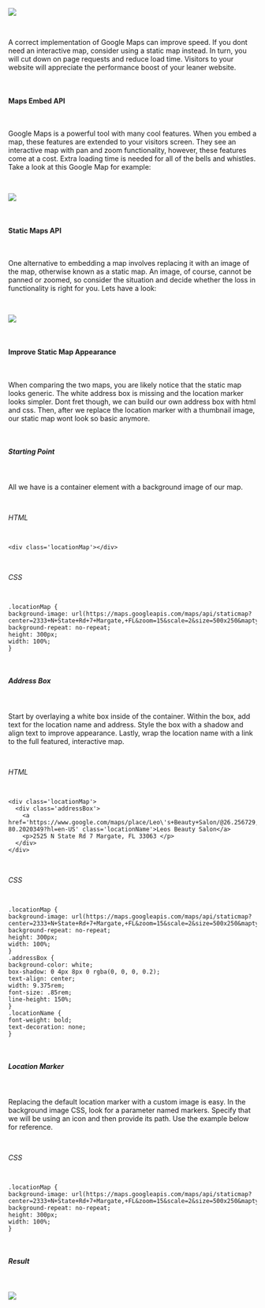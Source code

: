 ![](https://images.pexels.com/photos/1468657/pexels-photo-1468657.jpeg?auto=compress&amp;cs=tinysrgb&amp;dpr=2&amp;h=650&amp;w=940)

<br/>

A correct implementation of Google Maps can improve speed. If you dont need an interactive map, consider using a static map instead. In turn, you will cut down on page requests and reduce load time. Visitors to your website will appreciate the performance boost of your leaner website.

<br/>

#### Maps Embed API

<br/>

Google Maps is a powerful tool with many cool features. When you embed a map, these features are extended to your visitors screen. They see an interactive map with pan and zoom functionality, however, these features come at a cost. Extra loading time is needed for all of the bells and whistles. Take a look at this Google Map for example:

<br/>

![](https://s3-us-west-1.amazonaws.com/bangequal-media/gmap.jpg)

<br/>

#### Static Maps API

<br/>

One alternative to embedding a map involves replacing it with an image of the map, otherwise known as a static map. An image, of course, cannot be panned or zoomed, so consider the situation and decide whether the loss in functionality is right for you. Lets have a look:

<br/>

![](https://maps.googleapis.com/maps/api/staticmap?center=2333+N+State+Rd+7+Margate,+FL&zoom=14&scale=2&size=500x250&maptype=roadmap&markers=color:red%7Clabel:A%7C2333+N+State+Rd+7+Margate,+FL&key=AIzaSyCgu_Q8xV12Q5H-WFjYmYcWzDO6NOxr8hk)

<br/>

#### Improve Static Map Appearance

<br/>

When comparing the two maps, you are likely notice that the static map looks generic. The white address box is missing and the location marker looks simpler. Dont fret though, we can build our own address box with html and css. Then, after we replace the location marker with a thumbnail image, our static map wont look so basic anymore.

<br/>

##### Starting Point

<br/>

All we have is a container element with a background image of our map.

<br/>

*HTML*

<br/>

`<div class='locationMap'></div>`

<br/>

*CSS*

<br/>

```
.locationMap {
background-image: url(https://maps.googleapis.com/maps/api/staticmap?center=2333+N+State+Rd+7+Margate,+FL&zoom=15&scale=2&size=500x250&maptype=roadmap&markers=color:red%7Clabel:A%7C2333+N+State+Rd+7+Margate,+FL);
background-repeat: no-repeat;
height: 300px;
width: 100%;
}
```

<br/>

##### Address Box

<br/>

Start by overlaying a white box inside of the container. Within the box, add text for the location name and address. Style the box with a shadow and align text to improve appearance. Lastly, wrap the location name with a link to the full featured, interactive map.

<br/>

*HTML*

<br/>

```
<div class='locationMap'>
  <div class='addressBox'>
    <a href='https://www.google.com/maps/place/Leo\'s+Beauty+Salon/@26.256729,-80.202035,16z/data=!4m5!3m4!1s0x0:0x1829700d27d2cc65!8m2!3d26.2567294!4d-80.2020349?hl=en-US' class='locationName'>Leos Beauty Salon</a>
    <p>2525 N State Rd 7 Margate, FL 33063 </p>
  </div>
</div>
```

<br/>

*CSS*

<br/>

```
.locationMap {
background-image: url(https://maps.googleapis.com/maps/api/staticmap?center=2333+N+State+Rd+7+Margate,+FL&zoom=15&scale=2&size=500x250&maptype=roadmap&markers=color:red%7Clabel:A%7C2333+N+State+Rd+7+Margate,+FL);
background-repeat: no-repeat;
height: 300px;
width: 100%;
}
.addressBox {
background-color: white;
box-shadow: 0 4px 8px 0 rgba(0, 0, 0, 0.2);
text-align: center;
width: 9.375rem;
font-size: .85rem;
line-height: 150%;
}
.locationName {
font-weight: bold;
text-decoration: none;
}
```

<br/>

##### Location Marker

<br/>

Replacing the default location marker with a custom image is easy. In the background image CSS, look for a parameter named markers. Specify that we will be using an icon and then provide its path. Use the example below for reference.

<br/>

*CSS* 

<br/>

```
.locationMap {
background-image: url(https://maps.googleapis.com/maps/api/staticmap?center=2333+N+State+Rd+7+Margate,+FL&zoom=15&scale=2&size=500x250&maptype=roadmap&markers=icon:http://leosbeautysalon.com/assets/images/favicon.png%7C2333+N+State+Rd+7+Margate,+FL);
background-repeat: no-repeat;
height: 300px;
width: 100%;
}
```
<br/>

##### Result

<br/>

![](https://s3-us-west-1.amazonaws.com/bangequal-media/staticgmap.jpg)



